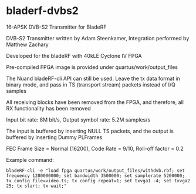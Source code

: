 # bladerf-dvbs2
16-APSK DVB-S2 Transmitter for BladeRF

DVB-S2 Transmitter written by Adam Steenkamer, Integration performed by Matthew Zachary

Developed for the bladeRF with 40kLE Cyclone IV FPGA


Pre-compiled FPGA image is provided under quartus/work/output_files

The Nuand bladeRF-cli API can still be used. Leave the tx data format in binary mode, and pass in TS (transport stream) packets instead of I/Q samples

All receiving blocks have been removed from the FPGA, and therefore, all RX functionality has been removed


Input bit rate: 8M bit/s, Output symbol rate: 5.2M samples/s

The input is buffered by inserting NULL TS packets, and the output is buffered by inserting Dummy PLFrames

FEC Frame Size = Normal (16200), Code Rate = 9/10, Roll-off factor = 0.2


Example command:

	bladeRF-cli -e "load fpga quartus/work/output_files/withdvb.rbf; set frequency 1280000000; set bandwidth 3500000; set samplerate 5200000; tx config file=video.ts; tx config repeat=1; set txvga1 -4; set txvga2 25; tx start; tx wait;"